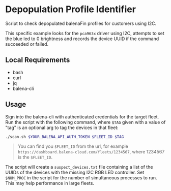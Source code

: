 # Depopulation Profile Identifier

Script to check depopulated balenaFin profiles for customers using I2C.

This specific example looks for the `pca963x` driver using I2C, attempts to set the blue led to 0 brightness and records the device UUID if the command succeeded or failed.

## Local Requirements

- bash
- curl
- jq
- balena-cli

## Usage

Sign into the balena-cli with authenticated credentials for the target fleet.
Run the script with the following command, where `$TAG` given with a value of "tag" is an optional arg to tag the devices in that fleet:

```bash
./scan.sh $YOUR_BALENA_API_AUTH_TOKEN $FLEET_ID $TAG
```

> You can find you `$FLEET_ID` from the url, for example `https://dashboard.balena-cloud.com/fleets/1234567`, where 1234567 is the `$FLEET_ID`.

The script will create a `suspect_devices.txt` file containing a list of the UUIDs of the devices with the missing I2C RGB LED controller.
Set `$NUM_PROC` in the script for the number of simultaneous processes to run.
This may help performance in large fleets.
